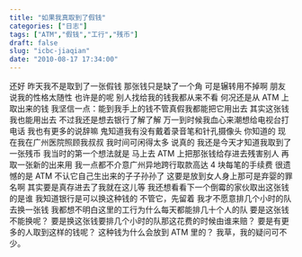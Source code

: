 ```yaml
---
title: "如果我真取到了假钱"
categories: ["日志"]
tags: ["ATM","假钱","工行","残币"]
draft: false
slug: "icbc-jiaqian"
date: "2010-08-17 17:34:00"
---
```


还好
 昨天我不是取到了一张假钱
 那张钱只是缺了一个角
 可是辗转用不掉啊
 朋友说我的性格太随性
 也许是的呢
 别人找给我的钱我都从来不看
 何况还是从 ATM 上取出来的钱
 我坚信一点：能到我手上的钱不管真假我都能把它用出去
 其实这张钱我也能用出去
 不过我还是想去银行了解了解
 万一到时候我血心来潮想给电视台打电话
 我也有更多的说辞嘛
 鬼知道我有没有戴着录音笔和针孔摄像头
 你知道的
 现在我在广州医院照顾我叔叔
 我时间可闲得太多
 说真的
 我还是今天才知道我取到了一张残币
 我当时的第一个想法就是
 马上去 ATM 上把那张钱给存进去残害别人
 再取一张新的出来用
 我一点都不介意广州异地跨行取款高达 4 块每笔的手续费
 很遗憾的是
 ATM 不认它自己生出来的子子孙孙了
 这要是放到女人身上那可是弃婴的罪名啊
 其实要是真存进去了我就在这儿等
 我还想看看下一个倒霉的家伙取出这张钱的是谁
 我知道银行是可以换这种钱的
 不管它，先留着
 我才不愿意排几个小时的队去换一张钱
 我都想不明白这里的工行为什么每天都能排几十个人的队
 要是这张钱不能换呢？
 要是换这张钱要排几个小时的队那这花费的时候由谁来赔？
 要是有更多的人取到这样的钱呢？
 这种钱为什么会放到 ATM 里的？
 我草，我的疑问可不少。
